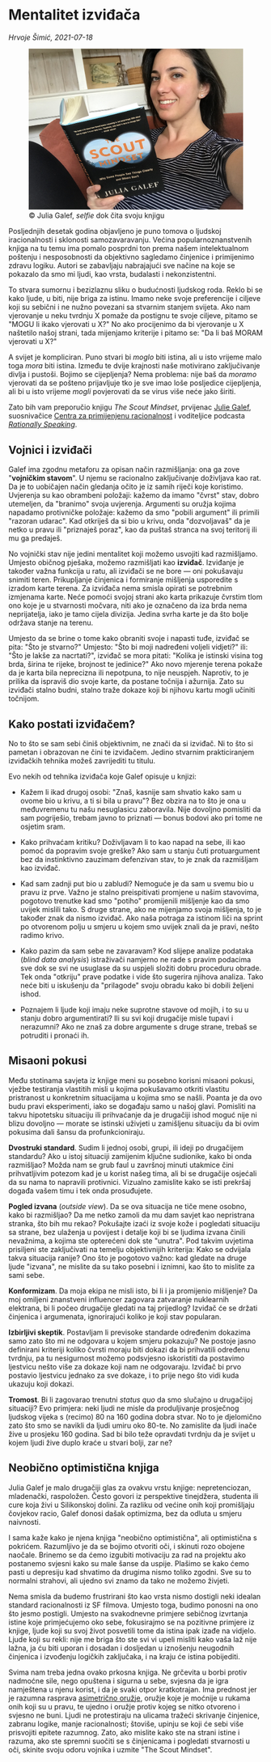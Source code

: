 # Mentalitet izviđača

*Hrvoje Šimić, 2021-07-18*
<figure>
  <img src="/story/book-scout-mindset/book-scout-mindset.jpeg"/>
  <figcaption>
    © Julia Galef, <i>selfie</i> dok čita svoju knjigu
  </figcaption>
</figure>

<span class="dropcap">P</span>osljednjih desetak godina objavljeno je puno tomova o ljudskoj iracionalnosti i sklonosti samozavaravanju. Većina popularnoznanstvenih knjiga na tu temu ima pomalo posprdni ton prema našem intelektualnom poštenju i nesposobnosti da objektivno sagledamo činjenice i primijenimo zdravu logiku. Autori se zabavljaju nabrajajući sve načine na koje se pokazalo da smo mi ljudi, kao vrsta, budalasti i nekonzistentni.

To stvara sumornu i bezizlaznu sliku o budućnosti ljudskog roda. Reklo bi se kako ljude, u biti, nije briga za istinu. Imamo neke svoje preferencije i ciljeve koji su sebični i ne nužno povezani sa stvarnim stanjem svijeta. Ako nam vjerovanje u neku tvrdnju X pomaže da postignu te svoje ciljeve, pitamo se "MOGU li ikako vjerovati u X?" No ako procijenimo da bi vjerovanje u X naštetilo našoj strani, tada mijenjamo kriterije i pitamo se: "Da li baš MORAM vjerovati u X?"

A svijet je kompliciran. Puno stvari bi _moglo_ biti istina, ali u isto vrijeme malo toga _mora_ biti istina. Između te dvije krajnosti naše motivirano zaključivanje divlja i pustoši. Bojimo se cijepljenja? Nema problema: nije baš da _moramo_ vjerovati da se pošteno prijavljuje tko je sve imao loše posljedice cijepljenja, ali bi u isto vrijeme _mogli_ povjerovati da se virus više neće jako širiti.

Zato bih vam preporučio knjigu _The Scout Mindset_, prvijenac [Julie Galef](https://juliagalef.com/), suosnivačice [Centra za primijenjenu racionalnost](https://www.rationality.org/) i voditeljice podcasta [_Rationally Speaking_](http://rationallyspeakingpodcast.org/).

## Vojnici i izviđači

Galef ima zgodnu metaforu za opisan način razmišljanja: ona ga zove "__vojničkim stavom__". U njemu se racionalno zaključivanje doživljava kao rat. Da je to uobičajen način gledanja očito je iz samih riječi koje koristimo. Uvjerenja su kao obrambeni položaji: kažemo da imamo "čvrst" stav, dobro utemeljen, da "branimo" svoja uvjerenja. Argumenti su oružja kojima napadamo protivničke položaje: kažemo da smo "pobili argument" ili primili "razoran udarac". Kad otkriješ da si bio u krivu, onda "dozvoljavaš" da je netko u pravu ili "priznaješ poraz", kao da puštaš stranca na svoj teritorij ili mu ga predaješ.

No vojnički stav nije jedini mentalitet koji možemo usvojiti kad razmišljamo. Umjesto običnog pješaka, možemo razmišljati kao __izviđač__. Izviđanje je također važna funkcija u ratu, ali izviđači se ne bore — oni pokušavaju snimiti teren. Prikupljanje činjenica i formiranje mišljenja usporedite s izradom karte terena. Za izviđača nema smisla opirati se potrebnim izmjenama karte. Neće pomoći svojoj strani ako karta prikazuje čvrstim tlom ono koje je u stvarnosti močvara, niti ako je označeno da iza brda nema neprijatelja, iako je tamo cijela divizija. Jedina svrha karte je da što bolje održava stanje na terenu.

Umjesto da se brine o tome kako obraniti svoje i napasti tuđe, izviđač se pita: "Što je stvarno?" Umjesto: "Što bi moji nadređeni voljeli vidjeti?" ili: "Što je lakše za nacrtati?", izviđač se mora pitati: "Kolika je istinski visina tog brda, širina te rijeke, brojnost te jedinice?" Ako novo mjerenje terena pokaže da je karta bila neprecizna ili nepotpuna, to nije neuspjeh. Naprotiv, to je prilika da ispraviš dio svoje karte, da postane točnija i ažurnija. Zato su izviđači stalno budni, stalno traže dokaze koji bi njihovu kartu mogli učiniti točnijom.

## Kako postati izviđačem?

No to što se sam sebi činiš objektivnim, ne znači da si izviđač. Ni to što si pametan i obrazovan ne čini te izviđačem. Jedino stvarnim prakticiranjem izviđačkih tehnika možeš zavrijediti tu titulu.

Evo nekih od tehnika izviđača koje Galef opisuje u knjizi:

- Kažem li ikad drugoj osobi: "Znaš, kasnije sam shvatio kako sam u ovome bio u krivu, a ti si bila u pravu"? Bez obzira na to što je ona u međuvremenu tu našu nesuglasicu zaboravila. Nije dovoljno pomisliti da sam pogriješio, trebam javno to priznati — bonus bodovi ako pri tome ne osjetim sram.

- Kako prihvaćam kritiku? Doživljavam li to kao napad na sebe, ili kao pomoć da popravim svoje greške? Ako sam u stanju čuti protuargument bez da instinktivno zauzimam defenzivan stav, to je znak da razmišljam kao izviđač.

- Kad sam zadnji put bio u zabludi? Nemoguće je da sam u svemu bio u pravu iz prve. Važno je stalno preispitivati promjene u našim stavovima, pogotovo trenutke kad smo "potiho" promijenili mišljenje kao da smo uvijek mislili tako. S druge strane, ako ne mijenjamo svoja mišljenja, to je također znak da nismo izviđač. Ako naša potraga za istinom liči na sprint po otvorenom polju u smjeru u kojem smo uvijek znali da je pravi, nešto radimo krivo.
 
- Kako pazim da sam sebe ne zavaravam? Kod slijepe analize podataka (_blind data analysis_) istraživači namjerno ne rade s pravim podacima sve dok se svi ne usuglase da su uspjeli složiti dobru proceduru obrade. Tek onda "otkriju" prave podatke i vide što sugerira njihova analiza. Tako neće biti u iskušenju da "prilagode" svoju obradu kako bi dobili željeni ishod.

- Poznajem li ljude koji imaju neke suprotne stavove od mojih, i to su u stanju dobro argumentirati? Ili su svi koji drugačije misle tupavi i nerazumni? Ako ne znaš za dobre argumente s druge strane, trebaš se potruditi i pronaći ih.

## Misaoni pokusi

Među stotinama savjeta iz knjige meni su posebno korisni misaoni pokusi, vježbe testiranja vlastitih misli u kojima pokušavamo otkriti vlastitu pristranost u konkretnim situacijama u kojima smo se našli. Poanta je da ovo budu pravi eksperimenti, iako se događaju samo u našoj glavi. Pomisliti na takvu hipotetsku situaciju ili prihvaćanje da je drugačiji ishod moguć nije ni blizu dovoljno — morate se istinski uživjeti u zamišljenu situaciju da bi ovim pokusima dali šansu da profunkcioniraju.

__Dvostruki standard__. Sudim li jednoj osobi, grupi, ili ideji po drugačijem standardu? Ako u istoj situaciji zamijenim ključne sudionike, kako bi onda razmišljao? Možda nam se grub faul u završnoj minuti utakmice čini prihvatljivim potezom kad je u korist našeg tima, ali bi se drugačije osjećali da su nama to napravili protivnici. Vizualno zamislite kako se isti prekršaj događa vašem timu i tek onda prosuđujete.

__Pogled izvana__ (_outside view_). Da se ova situacija ne tiče mene osobno, kako bi razmišljao? Da me netko zamoli da mu dam savjet kao nepristrana stranka, što bih mu rekao? Pokušajte izaći iz svoje kože i pogledati situaciju sa strane, bez ulaženja u povijest i detalje koji bi se ljudima izvana činili nevažnima, a kojima ste opterećeni dok ste "unutra". Pod takvim uvjetima prisiljeni ste zaključivati na temelju objektivnijih kriterija: Kako se odvijala takva situacija ranije? Ono što je pogotovo važno: kad gledate na druge ljude "izvana", ne mislite da su tako posebni i iznimni, kao što to mislite za sami sebe.

__Konformizam__. Da moja ekipa ne misli isto, bi li i ja promijenio mišljenje? Da moj omiljeni znanstveni influencer zagovara zatvaranje nuklearnih elektrana, bi li počeo drugačije gledati na taj prijedlog? Izviđač će se držati činjenica i argumenata, ignorirajući koliko je koji stav popularan.

__Izbirljivi skeptik__. Postavljam li previsoke standarde određenim dokazima samo zato što mi ne odgovara u kojem smjeru pokazuju? Ne postoje jasno definirani kriteriji koliko čvrsti moraju biti dokazi da bi prihvatili određenu tvrdnju, pa tu nesigurnost možemo podsvjesno iskoristiti da postavimo ljestvicu nešto više za dokaze koji nam ne odgovaraju. Izviđač bi prvo postavio ljestvicu jednako za sve dokaze, i to prije nego što vidi kuda ukazuju koji dokazi.

__Tromost__. Bi li zagovarao trenutni _status quo_ da smo slučajno u drugačijoj situaciji? Evo primjera: neki ljudi ne misle da produljivanje prosječnog ljudskog vijeka s (recimo) 80 na 160 godina dobra stvar. No to je djelomično zato što smo se navikli da ljudi umiru oko 80-te. No zamislite da ljudi inače žive u prosjeku 160 godina. Sad bi bilo teže opravdati tvrdnju da je svijet u kojem ljudi žive duplo kraće u stvari bolji, zar ne?

## Neobično optimistična knjiga

Julia Galef je malo drugačiji glas za ovakvu vrstu knjige: nepretenciozan, mladenački, raspoložen. Često govori iz perspektive tinejdžera, studenta ili cure koja živi u Silikonskoj dolini. Za razliku od većine onih koji promišljaju čovjekov racio, Galef donosi dašak optimizma, bez da odluta u smjeru naivnosti.

I sama kaže kako je njena knjiga "neobično optimistična", ali optimistična s pokrićem. Razumljivo je da se bojimo otvoriti oči, i skinuti rozo obojene naočale. Brinemo se da ćemo izgubiti motivaciju za rad na projektu ako postanemo svjesni kako su male šanse da uspije. Plašimo se kako ćemo pasti u depresiju kad shvatimo da drugima nismo toliko zgodni. Sve su to normalni strahovi, ali ujedno svi znamo da tako ne možemo živjeti.

Nema smisla da budemo frustrirani što kao vrsta nismo dostigli neki idealan standard racionalnosti iz SF filmova. Umjesto toga, budimo ponosni na ono što jesmo postigli. Umjesto na svakodnevne primjere sebičnog izvrtanja istine koje primjećujemo oko sebe, fokusirajmo se na pozitivne primjere iz knjige, ljude koji su svoj život posvetili tome da istina ipak izađe na vidjelo. Ljude koji su rekli: nije me briga što ste svi vi upeli misliti kako vaša laž nije lažna, ja ću biti uporan i dosadan i dosljedan u iznošenju neugodnih činjenica i izvođenju logičkih zaključaka, i na kraju će istina pobijediti. 

Svima nam treba jedna ovako prkosna knjiga. Ne grčevita u borbi protiv nadmoćne sile, nego opuštena i sigurna u sebe, svjesna da je igra namještena u njenu korist, i da je svaki otpor kratkotrajan. Ima prednost jer je razumna rasprava [asimetrično oružje](https://slatestarcodex.com/2017/03/24/guided-by-the-beauty-of-our-weapons/), oružje koje je moćnije u rukama onih koji su u pravu, te ujedno i oružje protiv kojeg se nitko otvoreno i svjesno ne buni. Ljudi ne protestiraju na ulicama tražeći skrivanje činjenice, zabranu logike, manje racionalnosti; štoviše, upinju se koji će sebi više prisvojiti epitete razumnog. Zato, ako mislite kako ste na strani istine i razuma, ako ste spremni suočiti se s činjenicama i pogledati stvarnosti u oči, skinite svoju odoru vojnika i uzmite "The Scout Mindset".
